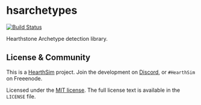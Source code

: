 # hsarchetypes
[![Build Status](https://api.travis-ci.org/HearthSim/hsarchetypes.svg?branch=master)](https://travis-ci.org/HearthSim/hsarchetypes)

Hearthstone Archetype detection library.

## License & Community

This is a [HearthSim](https://hearthsim.info) project. Join the development
on [Discord](https://discord.gg/hearthsim-devs), or `#HearthSim` on Freeenode.

Licensed under the [MIT license](https://en.wikipedia.org/wiki/MIT_License).
The full license text is available in the `LICENSE` file.
